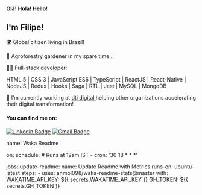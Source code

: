 <h4>Olá! Hola! Hello!</h4>
 <h2>I'm Filipe!</h2>

<p> 🌍 Global citizen living in Brazil!</p>
<p> 🌱 Agroforestry gardener in my spare time...</p>
<p> 👨‍💻 Full-stack developer:</p>
<p>  HTML 5 | CSS 3 | JavaScript ES6 | TypeScript | ReactJS | React-Native | NodeJS | Redux | Hooks | Saga | RTL | Jest | MySQL | MongoDB
</p>
<p> 🚀 I’m currently working at <a
    href="ttps://www.dtidigital.com.br/" 
    alt="dti digital"
  >dti digital
  </a>  helping other organizations 
accelerating their digital transformation!</p>

<h4>You can find me on:</h4>

[![Linkedin Badge](https://img.shields.io/badge/-LinkedIn-blue?style=flat-square&logo=Linkedin&logoColor=white&link=https://www.linkedin.com/in/ficast/)](https://www.linkedin.com/in/ficast/)
[![Gmail Badge](https://img.shields.io/badge/-Gmail-c14438?style=flat-square&logo=Gmail&logoColor=white&link=mailto:filipeyoga@gmail.com)](mailto:filipeyoga@gmail.com)

<!--START_SECTION:waka-->
name: Waka Readme

on:
  schedule:
    # Runs at 12am IST
    - cron: '30 18 * * *'

jobs:
  update-readme:
    name: Update Readme with Metrics
    runs-on: ubuntu-latest
    steps:
      - uses: anmol098/waka-readme-stats@master
        with:
          WAKATIME_API_KEY: ${{ secrets.WAKATIME_API_KEY }}
          GH_TOKEN: ${{ secrets.GH_TOKEN }}

<!--END_SECTION:waka-->
